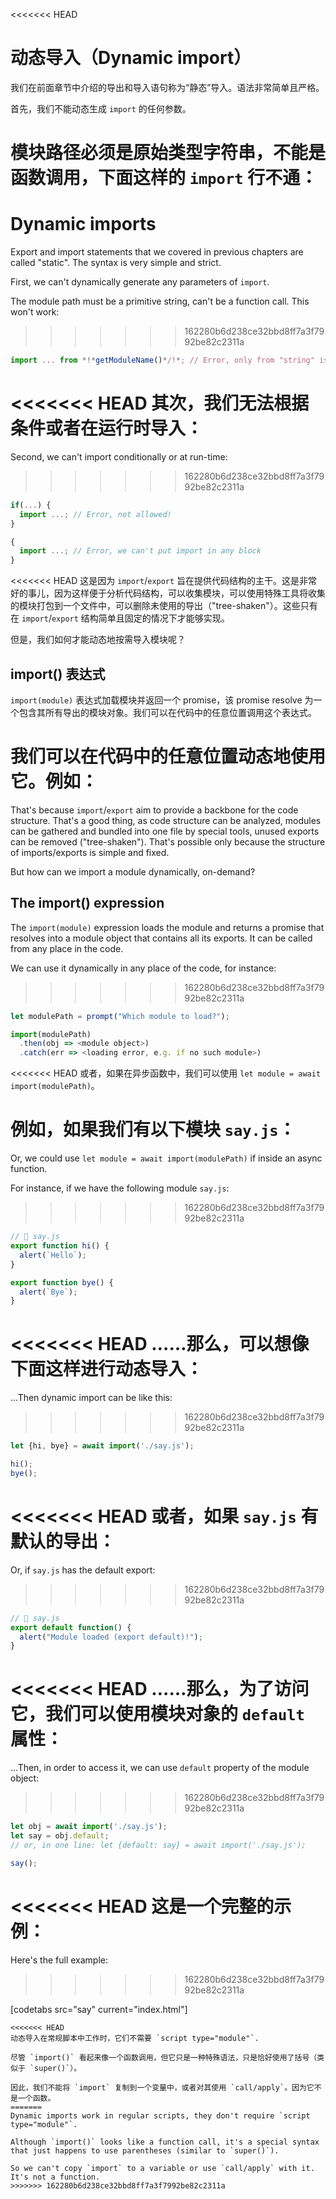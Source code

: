 <<<<<<< HEAD
# 动态导入（Dynamic import）

我们在前面章节中介绍的导出和导入语句称为“静态”导入。语法非常简单且严格。

首先，我们不能动态生成 `import` 的任何参数。

模块路径必须是原始类型字符串，不能是函数调用，下面这样的 `import` 行不通：
=======
# Dynamic imports

Export and import statements that we covered in previous chapters are called "static". The syntax is very simple and strict.

First, we can't dynamically generate any parameters of `import`.

The module path must be a primitive string, can't be a function call. This won't work:
>>>>>>> 162280b6d238ce32bbd8ff7a3f7992be82c2311a

```js
import ... from *!*getModuleName()*/!*; // Error, only from "string" is allowed
```

<<<<<<< HEAD
其次，我们无法根据条件或者在运行时导入：
=======
Second, we can't import conditionally or at run-time:
>>>>>>> 162280b6d238ce32bbd8ff7a3f7992be82c2311a

```js
if(...) {
  import ...; // Error, not allowed!
}

{
  import ...; // Error, we can't put import in any block
}
```

<<<<<<< HEAD
这是因为 `import`/`export` 旨在提供代码结构的主干。这是非常好的事儿，因为这样便于分析代码结构，可以收集模块，可以使用特殊工具将收集的模块打包到一个文件中，可以删除未使用的导出（"tree-shaken"）。这些只有在 `import`/`export` 结构简单且固定的情况下才能够实现。

但是，我们如何才能动态地按需导入模块呢？

## import() 表达式

`import(module)` 表达式加载模块并返回一个 promise，该 promise resolve 为一个包含其所有导出的模块对象。我们可以在代码中的任意位置调用这个表达式。

我们可以在代码中的任意位置动态地使用它。例如：
=======
That's because `import`/`export` aim to provide a backbone for the code structure. That's a good thing, as code structure can be analyzed, modules can be gathered and bundled into one file by special tools, unused exports can be removed ("tree-shaken"). That's possible only because the structure of imports/exports is simple and fixed.

But how can we import a module dynamically, on-demand?

## The import() expression

The `import(module)` expression loads the module and returns a promise that resolves into a module object that contains all its exports. It can be called from any place in the code.

We can use it dynamically in any place of the code, for instance:
>>>>>>> 162280b6d238ce32bbd8ff7a3f7992be82c2311a

```js
let modulePath = prompt("Which module to load?");

import(modulePath)
  .then(obj => <module object>)
  .catch(err => <loading error, e.g. if no such module>)
```

<<<<<<< HEAD
或者，如果在异步函数中，我们可以使用 `let module = await import(modulePath)`。

例如，如果我们有以下模块 `say.js`：
=======
Or, we could use `let module = await import(modulePath)` if inside an async function.

For instance, if we have the following module `say.js`:
>>>>>>> 162280b6d238ce32bbd8ff7a3f7992be82c2311a

```js
// 📁 say.js
export function hi() {
  alert(`Hello`);
}

export function bye() {
  alert(`Bye`);
}
```

<<<<<<< HEAD
……那么，可以想像下面这样进行动态导入：
=======
...Then dynamic import can be like this:
>>>>>>> 162280b6d238ce32bbd8ff7a3f7992be82c2311a

```js
let {hi, bye} = await import('./say.js');

hi();
bye();
```

<<<<<<< HEAD
或者，如果 `say.js` 有默认的导出：
=======
Or, if `say.js` has the default export:
>>>>>>> 162280b6d238ce32bbd8ff7a3f7992be82c2311a

```js
// 📁 say.js
export default function() {
  alert("Module loaded (export default)!");
}
```

<<<<<<< HEAD
……那么，为了访问它，我们可以使用模块对象的 `default` 属性：
=======
...Then, in order to access it, we can use `default` property of the module object:
>>>>>>> 162280b6d238ce32bbd8ff7a3f7992be82c2311a

```js
let obj = await import('./say.js');
let say = obj.default;
// or, in one line: let {default: say} = await import('./say.js');

say();
```

<<<<<<< HEAD
这是一个完整的示例：
=======
Here's the full example:
>>>>>>> 162280b6d238ce32bbd8ff7a3f7992be82c2311a

[codetabs src="say" current="index.html"]

```smart
<<<<<<< HEAD
动态导入在常规脚本中工作时，它们不需要 `script type="module"`.
```

```smart
尽管 `import()` 看起来像一个函数调用，但它只是一种特殊语法，只是恰好使用了括号（类似于 `super()`）。

因此，我们不能将 `import` 复制到一个变量中，或者对其使用 `call/apply`。因为它不是一个函数。
=======
Dynamic imports work in regular scripts, they don't require `script type="module"`.
```

```smart
Although `import()` looks like a function call, it's a special syntax that just happens to use parentheses (similar to `super()`).

So we can't copy `import` to a variable or use `call/apply` with it. It's not a function.
>>>>>>> 162280b6d238ce32bbd8ff7a3f7992be82c2311a
```
